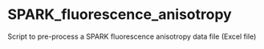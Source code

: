 # SPARK_fluorescence_anisotropy
Script to pre-process a SPARK fluorescence anisotropy data file (Excel file)

